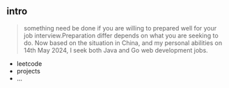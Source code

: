 ## intro
> something need be done if you are willing to prepared well for your job interview.Preparation differ depends on what you are seeking to do. Now based on the situation in China, and my personal abilities on 14th May 2024, I seek both Java and Go web development jobs.

- leetcode
- projects
- ...